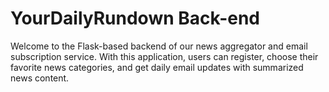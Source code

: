 # YourDailyRundown Back-end

Welcome to the Flask-based backend of our news aggregator and email subscription service. With this application, users can register, choose their favorite news categories, and get daily email updates with summarized news content.

